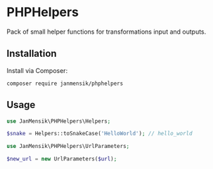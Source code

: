 # PHPHelpers

Pack of small helper functions for transformations input and outputs.

## Installation

Install via Composer:

```
composer require janmensik/phphelpers
```

## Usage

```php
use JanMensik\PHPHelpers\Helpers;

$snake = Helpers::toSnakeCase('HelloWorld'); // hello_world

use JanMensik\PHPHelpers\UrlParameters;

$new_url = new UrlParameters($url);
```
